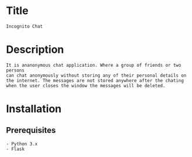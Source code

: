 # Title
    Incognito Chat

# Description
    It is ananonymous chat application. Where a group of friends or two persons 
    can chat anonymously without storing any of their personal details on the internet. The messages are not stored anywhere after the chating when the user closes the window the messages will be deleted.

# Installation

## Prerequisites
    - Python 3.x
    - Flask
